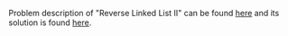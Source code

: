 Problem description of "Reverse Linked List II" can be found [here](https://leetcode.com/problems/reverse-linked-list-ii/description/) and its solution is found [here](https://github.com/aurimas13/Solutions-To-Problems/blob/main/LeetCode/Java%20Solutions/Reverse%20Linked%20List%20II/reverse.java).
